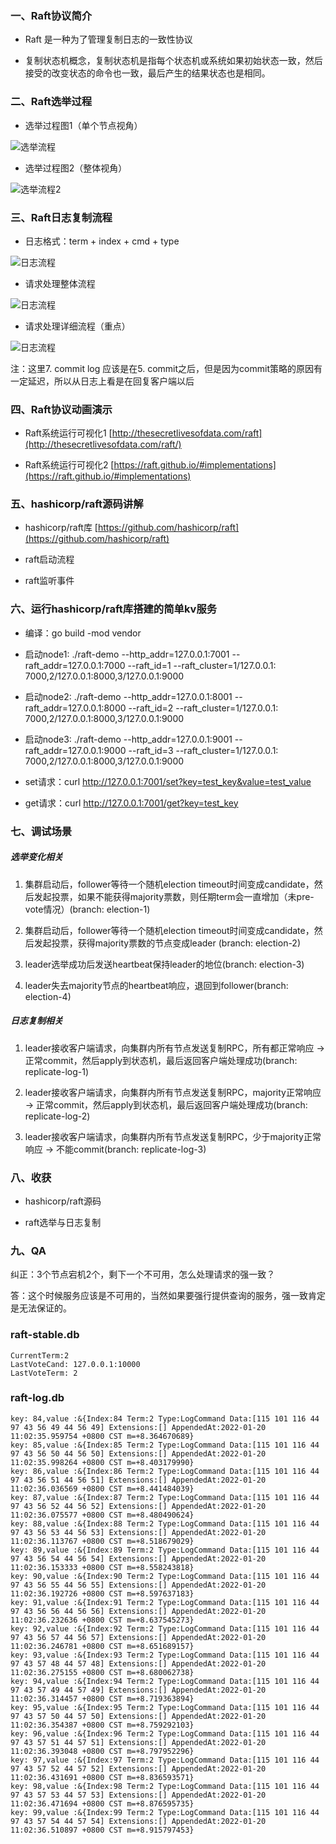 ### 一、Raft协议简介

* Raft 是一种为了管理复制日志的一致性协议

* 复制状态机概念，复制状态机是指每个状态机或系统如果初始状态一致，然后接受的改变状态的命令也一致，最后产生的结果状态也是相同。
 
### 二、Raft选举过程

* 选举过程图1（单个节点视角）

![选举流程](./image/election.png)

* 选举过程图2（整体视角）

![选举流程2](./image/election_timeout.jpeg)

### 三、Raft日志复制流程

* 日志格式：term + index + cmd + type

![日志流程](./image/log_replicate.jpg)

* 请求处理整体流程

![日志流程](./image/machine_state.png)

* 请求处理详细流程（重点）

![日志流程](./image/request_process.png)

注：这里7. commit log 应该是在5. commit之后，但是因为commit策略的原因有一定延迟，所以从日志上看是在回复客户端以后

### 四、Raft协议动画演示

* Raft系统运行可视化1 [http://thesecretlivesofdata.com/raft](http://thesecretlivesofdata.com/raft/)

* Raft系统运行可视化2 [https://raft.github.io/#implementations](https://raft.github.io/#implementations)

### 五、hashicorp/raft源码讲解

* hashicorp/raft库 [https://github.com/hashicorp/raft](https://github.com/hashicorp/raft)

* raft启动流程

* raft监听事件

### 六、运行hashicorp/raft库搭建的简单kv服务

* 编译：go build -mod vendor

* 启动node1: ./raft-demo --http_addr=127.0.0.1:7001 --raft_addr=127.0.0.1:7000 --raft_id=1 --raft_cluster=1/127.0.0.1:
  7000,2/127.0.0.1:8000,3/127.0.0.1:9000

* 启动node2: ./raft-demo --http_addr=127.0.0.1:8001 --raft_addr=127.0.0.1:8000 --raft_id=2 --raft_cluster=1/127.0.0.1:
  7000,2/127.0.0.1:8000,3/127.0.0.1:9000

* 启动node3: ./raft-demo --http_addr=127.0.0.1:9001 --raft_addr=127.0.0.1:9000 --raft_id=3 --raft_cluster=1/127.0.0.1:
  7000,2/127.0.0.1:8000,3/127.0.0.1:9000

* set请求：curl http://127.0.0.1:7001/set?key=test_key&value=test_value

* get请求：curl http://127.0.0.1:7001/get?key=test_key

### 七、调试场景

##### 选举变化相关

1. 集群启动后，follower等待一个随机election timeout时间变成candidate，然后发起投票，如果不能获得majority票数，则任期term会一直增加（未pre-vote情况）(branch:
   election-1)

2. 集群启动后，follower等待一个随机election timeout时间变成candidate，然后发起投票，获得majority票数的节点变成leader (branch: election-2)

3. leader选举成功后发送heartbeat保持leader的地位(branch: election-3)

4. leader失去majority节点的heartbeat响应，退回到follower(branch: election-4)

##### 日志复制相关

1. leader接收客户端请求，向集群内所有节点发送复制RPC，所有都正常响应 -> 正常commit，然后apply到状态机，最后返回客户端处理成功(branch: replicate-log-1)

2. leader接收客户端请求，向集群内所有节点发送复制RPC，majority正常响应 -> 正常commit，然后apply到状态机，最后返回客户端处理成功(branch: replicate-log-2)

3. leader接收客户端请求，向集群内所有节点发送复制RPC，少于majority正常响应 -> 不能commit(branch: replicate-log-3)

### 八、收获

* hashicorp/raft源码

* raft选举与日志复制

### 九、QA

纠正：3个节点宕机2个，剩下一个不可用，怎么处理请求的强一致？

答：这个时候服务应该是不可用的，当然如果要强行提供查询的服务，强一致肯定是无法保证的。



### raft-stable.db
```azure
CurrentTerm:2
LastVoteCand: 127.0.0.1:10000
LastVoteTerm: 2
```

### raft-log.db
```
key: 84,value :&{Index:84 Term:2 Type:LogCommand Data:[115 101 116 44 97 43 56 49 44 56 49] Extensions:[] AppendedAt:2022-01-20 11:02:35.959754 +0800 CST m=+8.364670689}
key: 85,value :&{Index:85 Term:2 Type:LogCommand Data:[115 101 116 44 97 43 56 50 44 56 50] Extensions:[] AppendedAt:2022-01-20 11:02:35.998264 +0800 CST m=+8.403179990}
key: 86,value :&{Index:86 Term:2 Type:LogCommand Data:[115 101 116 44 97 43 56 51 44 56 51] Extensions:[] AppendedAt:2022-01-20 11:02:36.036569 +0800 CST m=+8.441484039}
key: 87,value :&{Index:87 Term:2 Type:LogCommand Data:[115 101 116 44 97 43 56 52 44 56 52] Extensions:[] AppendedAt:2022-01-20 11:02:36.075577 +0800 CST m=+8.480490624}
key: 88,value :&{Index:88 Term:2 Type:LogCommand Data:[115 101 116 44 97 43 56 53 44 56 53] Extensions:[] AppendedAt:2022-01-20 11:02:36.113767 +0800 CST m=+8.518679029}
key: 89,value :&{Index:89 Term:2 Type:LogCommand Data:[115 101 116 44 97 43 56 54 44 56 54] Extensions:[] AppendedAt:2022-01-20 11:02:36.153333 +0800 CST m=+8.558243818}
key: 90,value :&{Index:90 Term:2 Type:LogCommand Data:[115 101 116 44 97 43 56 55 44 56 55] Extensions:[] AppendedAt:2022-01-20 11:02:36.192726 +0800 CST m=+8.597637183}
key: 91,value :&{Index:91 Term:2 Type:LogCommand Data:[115 101 116 44 97 43 56 56 44 56 56] Extensions:[] AppendedAt:2022-01-20 11:02:36.232636 +0800 CST m=+8.637545273}
key: 92,value :&{Index:92 Term:2 Type:LogCommand Data:[115 101 116 44 97 43 56 57 44 56 57] Extensions:[] AppendedAt:2022-01-20 11:02:36.246781 +0800 CST m=+8.651689157}
key: 93,value :&{Index:93 Term:2 Type:LogCommand Data:[115 101 116 44 97 43 57 48 44 57 48] Extensions:[] AppendedAt:2022-01-20 11:02:36.275155 +0800 CST m=+8.680062738}
key: 94,value :&{Index:94 Term:2 Type:LogCommand Data:[115 101 116 44 97 43 57 49 44 57 49] Extensions:[] AppendedAt:2022-01-20 11:02:36.314457 +0800 CST m=+8.719363894}
key: 95,value :&{Index:95 Term:2 Type:LogCommand Data:[115 101 116 44 97 43 57 50 44 57 50] Extensions:[] AppendedAt:2022-01-20 11:02:36.354387 +0800 CST m=+8.759292103}
key: 96,value :&{Index:96 Term:2 Type:LogCommand Data:[115 101 116 44 97 43 57 51 44 57 51] Extensions:[] AppendedAt:2022-01-20 11:02:36.393048 +0800 CST m=+8.797952296}
key: 97,value :&{Index:97 Term:2 Type:LogCommand Data:[115 101 116 44 97 43 57 52 44 57 52] Extensions:[] AppendedAt:2022-01-20 11:02:36.431691 +0800 CST m=+8.836593571}
key: 98,value :&{Index:98 Term:2 Type:LogCommand Data:[115 101 116 44 97 43 57 53 44 57 53] Extensions:[] AppendedAt:2022-01-20 11:02:36.471694 +0800 CST m=+8.876595735}
key: 99,value :&{Index:99 Term:2 Type:LogCommand Data:[115 101 116 44 97 43 57 54 44 57 54] Extensions:[] AppendedAt:2022-01-20 11:02:36.510897 +0800 CST m=+8.915797453}
```
